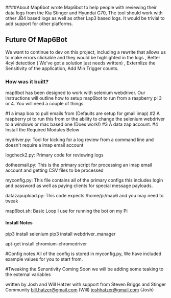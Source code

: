 ####About Map6bot
 wrote Map6bot to help people with reviewing their data logs from the Kia Stinger and Hyundai G70, The tool should work with other JB4 based logs as well as other Lap3 based logs. It would be trivial to add support for other platforms. 

## Future Of Map6Bot
We want to continue to dev on this project, including a rewrite that allows us to make errors clickable and they would be highlighted in the logs , Better 4cyl detection  ( We've got a solution just needs written) , Externlize the Sensitivity of the application,  Add Min Trigger counts.


### How was it built? 
map6bot has been designed to work with selenium webdriver. Our instructions will outline how to setup map6bot
to run from a raspberry pi 3 or 4.  You will need a couple of things. 



#1  a imap box to pull emails from (Defaults are setup for gmail imap)
#2  A raspberry pi to run this from or the ability to change the selenium webdriver to a windows or mac based one (Does work!)
#3  A data zap account.
#4 Install the Required Modules Below


mydriver.py:  Tool for kicking for a log review from a command line and doesn't require a imap email account

logcheck2.py: Primary code for reviewing logs

dotheemail.py: This is the primary script for processing an imap email account and getting CSV files to be processed

myconfig.py: This file contains all of the primary configs this includes login and password as well as paying clients for special message payloads.

datazapupload.py: This code expects /home/pi/map6 and you may need to tweak

map6bot.sh: Basic Loop I use for running the bot on my Pi


#### Install Notes

pip3 install selenium
pip3 install webdriver_manager

apt-get install chromium-chromedriver




#Config notes
All of the config is stored in myconfig.py, We have included example values for you to start from.



#Tweaking the Sensntivity 
Coming Soon we will be adding some teaking to the external variables

written by Josh and Will Hatzer with support from Steven Briggs and Stinger Community
bill.hatzer@gmail.com (Will)
joshhatzer@gmail.com (Josh)
